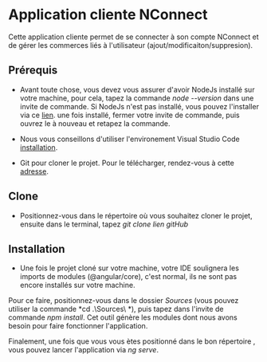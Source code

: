 # Application cliente NConnect
Cette application cliente permet de se connecter à son compte NConnect et de gérer les commerces liés à l'utilisateur (ajout/modificaiton/suppresion).

## Prérequis

* Avant toute chose, vous devez vous assurer d'avoir NodeJs installé sur votre machine, pour cela, tapez la commande 
*node --version* dans une invite de commande. Si NodeJs n'est pas installé, vous pouvez l'installer via ce [lien](https://nodejs.org/en/). une fois installé, fermer votre invite de commande, puis ouvrez le à nouveau et retapez la commande.

* Nous vous conseillons d'utiliser l'environement Visual Studio Code [installation](https://code.visualstudio.com/).

* Git pour cloner le projet. Pour le télécharger, rendez-vous à cette [adresse](https://git-scm.com/downloads).

## Clone

* Positionnez-vous dans le répertoire où vous souhaitez cloner le projet, ensuite dans le terminal, tapez *git clone lien gitHub* 

## Installation

* Une fois le projet cloné sur votre machine, votre IDE soulignera les imports de modules (@angular/core), c'est normal, 
ils ne sont pas encore installés sur votre machine.

Pour ce faire, positionnez-vous dans le dossier *Sources* (vous pouvez utiliser la commande *cd .\Sources\ *), puis tapez dans l'invite de commande *npm install*.
Cet outil génère les modules dont nous avons besoin pour faire fonctionner l'application.


Finalement, une fois que vous vous ètes positionné dans le bon répertoire , vous pouvez lancer l'application via *ng serve*.